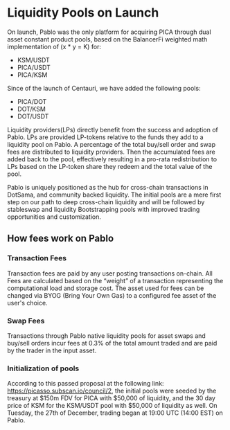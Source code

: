 # Liquidity Pools on Launch

On launch, Pablo was the only platform for acquiring PICA through dual asset constant product pools, 
based on the BalancerFi weighted math implementation of (x * y = K) for:

- KSM/USDT
- PICA/USDT
- PICA/KSM

Since of the launch of Centauri, we have added the following pools:

- PICA/DOT
- DOT/KSM
- DOT/USDT


Liquidity providers(LPs) directly benefit from the success and adoption of Pablo.
LPs are provided LP-tokens relative to the funds they add to a liquidity pool on Pablo.
A percentage of the total buy/sell order and swap fees are distributed to liquidity providers.
Then the accumulated fees are added back to the pool, effectively resulting in a pro-rata redistribution to LPs
based on the LP-token share they redeem and the total value of the pool.

Pablo is uniquely positioned as the hub for cross-chain transactions in DotSama, and community backed liquidity. 
The initial pools are a mere first step on our path to deep cross-chain liquidity 
and will be followed by stableswap and liquidity Bootstrapping pools with improved trading opportunities and customization.

## How fees work on Pablo

### Transaction Fees 
Transaction fees are paid by any user posting transactions on-chain.
All Fees are calculated based on the “weight” of a transaction representing the computational load and storage cost. The asset used for fees can be changed via BYOG (Bring Your Own Gas) to a configured fee asset of the user's choice.

### Swap Fees
Transactions through Pablo native liquidity pools for asset swaps and buy/sell orders incur fees at
0.3% of the total amount traded and are paid by the trader in the input asset.

### Initialization of pools 
According to this passed proposal at the following link: https://picasso.subscan.io/council/2, the initial pools were seeded by the treasury at $150m FDV for PICA with $50,000 of liquidity, and the 30 day price of KSM for the KSM/USDT pool with $50,000 of liquidity as well. On Tuesday, the 27th of December, trading began at 19:00 UTC (14:00 EST) on Pablo. 
